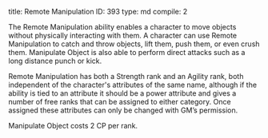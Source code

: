title:          Remote Manipulation
ID:             393
type:           md
compile:        2


The Remote Manipulation ability enables a character to move objects without physically interacting with them. A character can use Remote Manipulation to catch and throw objects, lift them, push them, or even crush them. Manipulate Object is also able to perform direct attacks such as a long distance punch or kick.

Remote Manipulation has both a Strength rank and an Agility rank, both independent of the character's attributes of the same name, although if the ability is tied to an attribute it should be a power attribute and gives a number of free ranks that can be assigned to either category. Once assigned these attributes can only be changed with GM’s permission.

Manipulate Object costs 2 CP per rank.